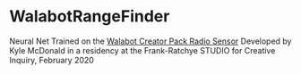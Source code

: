 # WalabotRangeFinder
Neural Net Trained on the [Walabot Creator Pack Radio Sensor](https://walabot.com/makers)
Developed by Kyle McDonald in a residency at the Frank-Ratchye STUDIO for Creative Inquiry, February 2020
